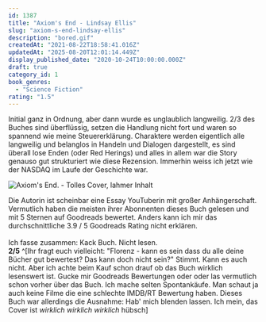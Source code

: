 ```yaml
---
id: 1387
title: "Axiom's End - Lindsay Ellis"
slug: "axiom-s-end-lindsay-ellis"
description: "bored.gif"
createdAt: "2021-08-22T18:58:41.016Z"
updatedAt: "2025-08-20T12:01:14.449Z"
display_published_date: "2020-10-24T10:00:00.000Z"
draft: true
category_id: 1
book_genres:
  - "Science Fiction"
rating: "1.5"
---
```


Initial ganz in Ordnung, aber dann wurde es unglaublich langweilig. 2/3 des Buches sind überflüssig, setzen die Handlung nicht fort und waren so spannend wie meine Steuererklärung. Charaktere werden eigentlich alle langweilig und belanglos in Handeln und Dialogen dargestellt, es sind überall lose Enden (oder Red Herings) und alles in allem war die Story genauso gut strukturiert wie diese Rezension. Immerhin weiss ich jetzt wie der NASDAQ im Laufe der Geschichte war.

![Axiom's End. - Tolles Cover, lahmer Inhalt](https://res.cloudinary.com/dlsll9dkn/image/upload/v1623176613/PXL_20201230_205017898_87b3dc2917.jpg)

Die Autorin ist scheinbar eine Essay YouTuberin mit großer Anhängerschaft. Vermutlich haben die meisten ihrer Abonnenten dieses Buch gelesen und mit 5 Sternen auf Goodreads bewertet. Anders kann ich mir das durchschnittliche 3.9 / 5 Goodreads Rating nicht erklären.\
\
Ich fasse zusammen: Kack Buch. Nicht lesen. \
**2/5** ^[Ihr fragt euch vielleicht: "Florenz - kann es sein dass du alle deine Bücher gut bewertest? Das kann doch nicht sein?" Stimmt. Kann es auch nicht. Aber ich achte beim Kauf schon drauf ob das Buch wirklich lesenswert ist. Gucke mir Goodreads Bewertungen oder oder las vermutlich schon vorher über das Buch. Ich mache selten Spontankäufe. Man schaut ja auch keine Filme die eine schlechte IMDB/RT Bewertung haben. Dieses Buch war allerdings die Ausnahme: Hab' mich blenden lassen. Ich mein, das Cover ist *wirklich wirklich wirklich* hübsch]